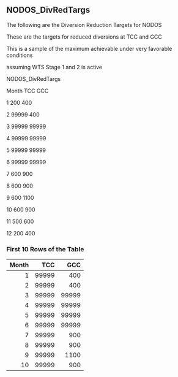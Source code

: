 ## NODOS_DivRedTargs
The following are the Diversion Reduction Targets for NODOS

These are the targets for reduced diversions at TCC and GCC



This is a sample of the maximum achievable under very favorable conditions

assuming WTS Stage 1 and 2 is active



NODOS_DivRedTargs

Month	TCC     GCC

1       200     400

2     99999     400

3     99999   99999

4     99999   99999

5     99999   99999

6     99999   99999

7       600     900

8       600     900

9       600    1100

10      600     900

11      500     600

12      200     400



### First 10 Rows of the Table
|   Month |   TCC |   GCC |
|--------:|------:|------:|
|       1 | 99999 |   400 |
|       2 | 99999 |   400 |
|       3 | 99999 | 99999 |
|       4 | 99999 | 99999 |
|       5 | 99999 | 99999 |
|       6 | 99999 | 99999 |
|       7 | 99999 |   900 |
|       8 | 99999 |   900 |
|       9 | 99999 |  1100 |
|      10 | 99999 |   900 |